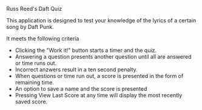 Russ Reed's Daft Quiz

This application is designed to test your knowledge
of the lyrics of a certain song by Daft Punk.

It meets the following criteria

* Clicking the "Work it!" button starts a timer and the quiz.
* Answering a question presents another question until all are answered or time runs out.
* Incorrect anzwers result in a ten second penalty.
* When questions or time run out, a score is presented in the form of remaining time.
* An option to save a name and the score is presented
* Pressing View Last Score at any time will display the most recently saved score.